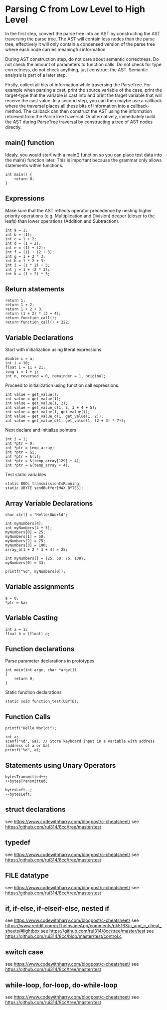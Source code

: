 # Parsing C from Low Level to High Level

In the first step, convert the parse tree into an AST by constructing the AST traversing the parse tree. The AST will contain less nodes than the parse tree, effectively it will only contain a condensed version of the parse tree where each node carries meaningful information.

During AST construction step, do not care about semantic correctness. Do not check the amount of parameters to function calls. Do not check for type correctness, do not check anything, just construct the AST. Semantic analysis is part of a later step.

Firstly, collect all bits of information while traversing the ParseTree. For example when parsing a cast, print the source variable of the case, print the target-type that the variable is cast into and print the target variable that will receive the cast value. In a second step, you can then maybe use a callback where the traversal places all these bits of information into a callback-method. The callback can then construct the AST using the information retrieved from the ParseTree traversal. Or alternatively, immediately build the AST during ParseTree traversal by constructing a tree of AST nodes directly.

## main() function

Idealy, you would start with a main() function so you can place test data into the main() function later.
This is important because the grammar only allows statements within functions.

```
int main() {
    return 0;
}
```

## Expressions

Make sure that the AST reflects operator precedence by nesting higher priority operations (e.g. Multiplication and Division) deeper (closer to the leafs) than lower operations (Addition and Subtraction).

```
int a = 1;
int b = (1);
int c = 1 + 2;
int d = (1 + 2);
int e = (1) + (2);
int f = (1) + (2 + 3);
int g = 1 + 2 * 3;
int h = 1 * 2 + 3;
int i = (1 * 2) + 3;
int j = 1 + (2 * 3);
int k = (1 + 2) * 3;
```

## Return statements

```
return 1;
return 1 + 2;
return 1 + 2 + 3;
return (1 + 2) * (3 + 4);
return function_call();
return function_call() + 222;
```

## Variable Declarations

Start with initialization using literal expressions:

```
double i = a;
int i = 10;
float i = 11 + 21;
long i = 1 + j;
int n, reversed = 0, remainder = 1, original;
```

Proceed to initialization using function call expressions.

```
int value = get_value();
int value = get_value(1);
int value = get_value(1, 2);
int value = get_value_c(1, 2, 3 + 4 + 5);
int value = get_value(1, get_value());
int value = get_value_d(1, get_value(1, 2));
int value = get_value_d(1, get_value(1, (2 + 3) * 7));
```

Next declare and initialize pointers

```
int i = 1;
int *ptr = 0;
int *ptr = temp_array;
int *ptr = &i;
int *ptr = &(i);
int *ptr = &(temp_array[129] + 4);
int *ptr = &(temp_array + 4);
```

Test static variables

```
static BOOL transmissionIsRunning;
static UBYTE sendBuffer[MAX_BYTES];
```

## Array Variable Declarations

```
char str[] = "Hello\0World";

int myNumbers[4];
int myNumbers[4 + 5];
myNumbers[0] = 25;
myNumbers[1] = 50;
myNumbers[2] = 75;
myNumbers[3] = 100;
array_a[1 + 2 * 3 + 4] = 25;

int myNumbers[] = {25, 50, 75, 100};
myNumbers[0] = 33;

printf("%d", myNumbers[0]);
```

## Variable assignments

```
a = 0;
*ptr = &a;
```

## Variable Casting

```
int a = 1;
float b = (float) a;
```

## Function declarations

Parse parameter declarations in prototypes

```
int main(int argc, char *argv[])
{
    return 0;
}
```

Static function declarations

```
static void function_test(UBYTE);
```

## Function Calls

```
printf("Hello World!");

int a;
scanf("%d", &a); // Store keyboard input in a variable with address (address of a or &a)
printf("%d", a);
```

## Statements using Unary Operators

```
bytesTransmitted++;
++bytesTransmitted;

bytesLeft--;
--bytesLeft;
```

## struct declarations

see https://www.codewithharry.com/blogpost/c-cheatsheet/
see https://github.com/rui314/8cc/tree/master/test

## typedef

see https://www.codewithharry.com/blogpost/c-cheatsheet/
see https://github.com/rui314/8cc/tree/master/test

## FILE datatype

see https://www.codewithharry.com/blogpost/c-cheatsheet/
see https://github.com/rui314/8cc/tree/master/test

## if, if-else, if-elseif-else, nested if

see https://www.codewithharry.com/blogpost/c-cheatsheet/
see https://www.reddit.com/r/TheInsaneApp/comments/pk5163/c_and_c_cheat_sheets/#lightbox
see https://github.com/rui314/8cc/tree/master/test
see https://github.com/rui314/8cc/blob/master/test/control.c

## switch case

see https://www.codewithharry.com/blogpost/c-cheatsheet/
see https://github.com/rui314/8cc/tree/master/test

## while-loop, for-loop, do-while-loop

see https://www.codewithharry.com/blogpost/c-cheatsheet/
see https://github.com/rui314/8cc/tree/master/test
